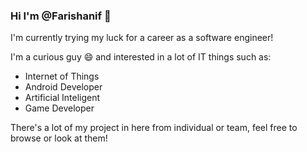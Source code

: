 ### Hi I'm @Farishanif 👋

<p>I'm currently trying my luck for a career as a software engineer!</p>

<p>I'm a curious guy 😄 and interested in a lot of IT things such as:</p>
<ul>
  <li>Internet of Things</li>
  <li>Android Developer</li>
  <li>Artificial Inteligent</li>
  <li>Game Developer</li>
</ul>

<p>There's a lot of my project in here from individual or team, feel free to browse or look at them!</p>

